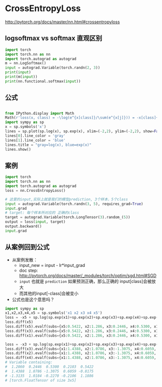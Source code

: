 # CrossEntropyLoss
http://pytorch.org/docs/master/nn.html#crossentropyloss

## logsoftmax vs softmax 直观区别
```python
import torch
import torch.nn as nn
import torch.autograd as autograd
m = nn.LogSoftmax()
input = autograd.Variable(torch.randn(2, 3))
print(input)
print(m(input))
print(nn.functional.softmax(input))
```

## 公式
```python

from IPython.display import Math
Math(r'loss(x, class) = -\log(e^{x[class]}/\sum(e^{x[j]})) = -x[class]+\log(\sum_j(e^{x[j]}))')
import sympy as sp
x = sp.symbols('x')
lines = sp.plot(sp.log(x), sp.exp(x), xlim=(-2,2), ylim=(-2,2), show=False)
lines[0].line_color = 'gray'
lines[1].line_color = 'blue'
lines.title = "gray=log(x), blue=exp(x)"
lines.show()
```

## 案例
```python
import torch
import torch.nn as nn
import torch.autograd as autograd
loss = nn.CrossEntropyLoss()

# 这里的input,实际上就是我们的模型prediction, 3个样本，5个class
input = autograd.Variable(torch.randn(3, 5), requires_grad=True)
input.grad
# target: 每个样本所对应的 正确的class
target = autograd.Variable(torch.LongTensor(3).random_(5))
output = loss(input, target)
output.backward()
input.grad

```

## 从案例回到公式
- 从案例发散：
	- input_new = input - lr*input_grad
	- doc step: http://pytorch.org/docs/master/_modules/torch/optim/sgd.html#SGD
	- `input` 也就是 `prediction` 如果预测正确，那么正确的 input[class]会被放大
	- 而其他的input[-class]会被变小
- 公式也是这个意思吗？

```python
import sympy as sp
x1,x2,x3,x4,x5 = sp.symbols('x1 x2 x3 x4 x5')
loss = -x5 + sp.log(sp.exp(x1)+sp.exp(x2)+sp.exp(x3)+sp.exp(x4)+sp.exp(x5))
loss.diff(x5)
loss.diff(x5).evalf(subs={x5:0.5422, x2:1.286, x3:0.2446, x4:0.5300, x1:0.2103})
loss.diff(x3).evalf(subs={x5:0.5422, x2:1.286, x3:0.2446, x4:0.5300, x1:0.2103})
loss.diff(x1).evalf(subs={x5:0.5422, x2:1.286, x3:0.2446, x4:0.5300, x1:0.2103})

loss = -x3 + sp.log(sp.exp(x1)+sp.exp(x2)+sp.exp(x3)+sp.exp(x4)+sp.exp(x5))
loss.diff(x3).evalf(subs={x1:1.4388, x2:1.0786, x3:-1.3075, x4:0.6059, x5:-0.8175})
loss.diff(x2).evalf(subs={x1:1.4388, x2:1.0786, x3:-1.3075, x4:0.6059, x5:-0.8175})
loss.diff(x4).evalf(subs={x1:1.4388, x2:1.0786, x3:-1.3075, x4:0.6059, x5:-0.8175})
# Variable containing:
#  1.2860  0.2446  0.5300  0.2103  0.5422
#  1.4388  1.0786 -1.3075  0.6059 -0.8175
# -1.3135  1.0184 -0.2270 -0.2106  1.1886
# [torch.FloatTensor of size 3x5]
```
